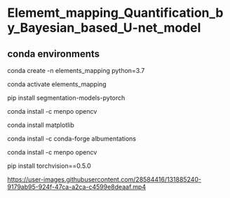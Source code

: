 # Elememt_mapping_Quantification_by_Bayesian_based_U-net_model


## conda environments
conda create -n elements_mapping python=3.7

conda activate elements_mapping

pip install segmentation-models-pytorch

conda install -c menpo opencv

conda install matplotlib

conda install -c conda-forge albumentations

conda install -c menpo opencv

pip install torchvision==0.5.0

https://user-images.githubusercontent.com/28584416/131885240-9179ab95-924f-47ca-a2ca-c4599e8deaaf.mp4


